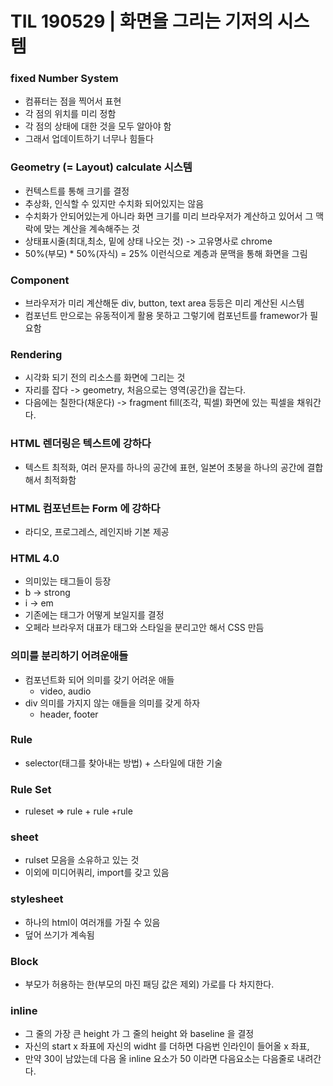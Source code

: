 # TIL 190529 | 화면을 그리는 기저의 시스템

### fixed Number System

- 컴퓨터는 점을 찍어서 표현 
- 각 점의 위치를 미리 정함
- 각 점의 상태에 대한 것을 모두 알아야 함 
- 그래서 업데이트하기 너무나 힘들다

### Geometry (= Layout) calculate 시스템

- 컨텍스트를 통해 크기를 결정
- 추상화, 인식할 수 있지만 수치화 되어있지는 않음
- 수치화가 안되어있는게 아니라 화면 크기를 미리 브라우저가 계산하고 있어서 그 맥락에 맞는 계산을 계속해주는 것 
- 상태표시줄(최대,최소, 밑에 상태 나오는 것) -> 고유명사로 chrome 
- 50%(부모) * 50%(자식) = 25% 이런식으로 계층과 문맥을 통해 화면을 그림

### Component

- 브라우저가 미리 계산해둔 div, button, text area 등등은 미리 계산된 시스템
- 컴포넌트 만으로는 유동적이게 활용 못하고 그렇기에 컴포넌트를 framewor가 필요함

### Rendering

- 시각화 되기 전의 리소스를 화면에 그리는 것
- 자리를 잡다 -> geometry, 처음으로는 영역(공간)을 잡는다.
- 다음에는 칠한다(채운다) ->  fragment fill(조각, 픽셀) 화면에 있는 픽셀을 채워간다.  

### HTML 렌더링은 텍스트에 강하다

- 텍스트 최적화, 여러 문자를 하나의 공간에 표현, 일본어 초붕을 하나의 공간에 결합해서 최적화함

### HTML 컴포넌트는  Form 에 강하다

- 라디오, 프로그레스, 레인지바 기본 제공 

### HTML 4.0

- 의미있는 태그들이 등장
- b -> strong
- i -> em 
- 기존에는 태그가 어떻게 보일지를 결정
- 오페라 브라우저 대표가 태그와 스타일을 분리고안 해서 CSS 만듬

### 의미를 분리하기 어려운애들

- 컴포넌트화 되어 의미를 갖기 어려운 애들 
  - video, audio
- div 의미를 가지지 않는 애들을 의미를 갖게 하자
  - header, footer 

### Rule 

- selector(태그를 찾아내는 방법) + 스타일에 대한 기술 

### Rule Set

- ruleset => rule + rule +rule 

### sheet

- rulset 모음을 소유하고 있는 것 
- 이외에 미디어쿼리, import를 갖고 있음

### stylesheet

- 하나의 html이 여러개를 가질 수 있음
- 덮어 쓰기가 계속됨 

### Block

- 부모가 허용하는 한(부모의 마진 패딩 값은 제외) 가로를 다 차지한다.

### inline

- 그 줄의 가장 큰 height 가 그 줄의 height 와 baseline 을 결정
- 자신의 start x 좌표에 자신의 widht 를 더하면 다음번 인라인이 들어올 x 좌표,
- 만약 30이 남았는데 다음 올 inline 요소가 50 이라면 다음요소는 다음줄로 내려간다.

